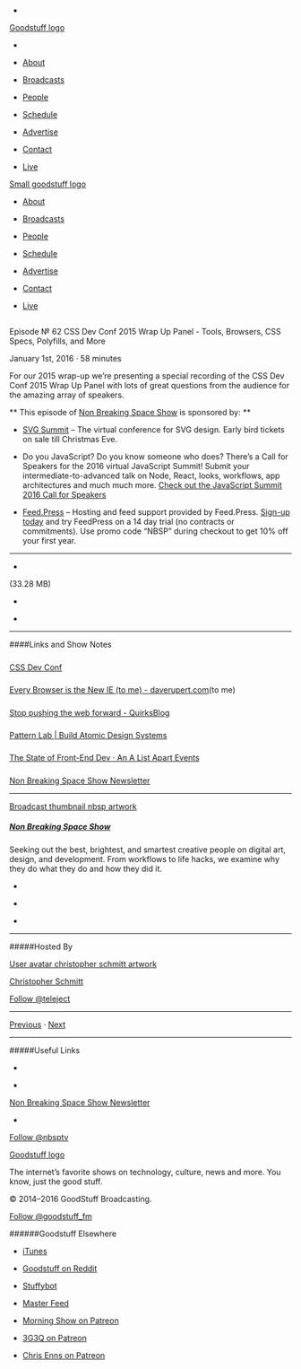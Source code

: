 

-
[Goodstuff logo](http://www.goodstuff.fm/)[](/assets/goodstuff_logo-17c1fe6f378352de5d7345f76152130b.svg)

-


-  [About](/about)

-  [Broadcasts](/broadcasts)

-  [People](/people)

-  [Schedule](/schedule)

-  [Advertise](/advertise)

-  [Contact](/contact)

-  [Live](/live)


[Small goodstuff logo](http://www.goodstuff.fm/)[](/assets/small_goodstuff_logo-bf032e72b9ec41494f4d90905f1ad619.svg)


-  [About](/about)

-  [Broadcasts](/broadcasts)

-  [People](/people)

-  [Schedule](/schedule)

-  [Advertise](/advertise)

-  [Contact](/contact)

-  [Live](/live)


##
Episode № 62
CSS Dev Conf 2015 Wrap Up Panel - Tools, Browsers, CSS Specs, Polyfills, and More


January 1st, 2016
&middot;
58
minutes


For our 2015 wrap-up we&rsquo;re presenting a special recording of the CSS Dev Conf 2015 Wrap Up Panel with lots of great questions from the audience for the amazing array of speakers.


**
This episode of
[Non Breaking Space Show](/nbsp)
is sponsored by:
**


-  [SVG Summit](http://SVGSummit.com/?utm_source=nbsptv61&utm_medium=podcast&utm_campaign=svgsummit2016) – The virtual conference for SVG design. Early bird tickets on sale till Christmas Eve.

- Do you JavaScript? Do you know someone who does? There’s a Call for Speakers for the 2016 virtual JavaScript Summit! Submit your intermediate-to-advanced talk on Node, React, looks, workflows, app architectures and much much more.  [Check out the JavaScript Summit 2016 Call for Speakers](http://bitly.com/JSSummit2016)

-  [Feed.Press](http://feed.press/nbsp) – Hosting and feed support provided by Feed.Press.  [Sign-up today](http://feed.press/nbsp) and try FeedPress on a 14 day trial (no contracts or commitments). Use promo code &ldquo;NBSP&rdquo; during checkout to get 10% off your first year.


------------------------------


-
[](http://podcasts-1.feedpress.co/10609/nbsp-62.mp3)(33.28 MB)

-
[](http://twitter.com/intent/tweet?text=Non%20Breaking%20Space%20Show%20%E2%84%96%2062%20on%20@goodstuff_fm%20-%20http://goodstuff.fm/nbsp/62)

-
[](http://www.facebook.com/sharer/sharer.php?u=http://goodstuff.fm/nbsp/62)


------------------------------


####Links and Show Notes

#####
[CSS Dev Conf](http://www.cssdevconf.com/)


#####
[Every Browser is the New IE (to me) - daverupert.com](http://daverupert.com/2015/07/every-browser-is-the-new-ie-to-me/)(to me)


#####
[Stop pushing the web forward - QuirksBlog](http://www.quirksmode.org/blog/archives/2015/07/stop_pushing_th.html)


#####
[Pattern Lab | Build Atomic Design Systems](http://patternlab.io/)


#####
[The State of Front-End Dev · An A List Apart Events](http://alistapart.com/event/front-end-dev)


#####
[Non Breaking Space Show Newsletter](http://newsletter.nonbreakingspace.tv)


------------------------------


[Broadcast thumbnail nbsp artwork](/nbsp)[](https://goodstuffs3.s3.amazonaws.com/uploads/broadcast/image/19/broadcast_thumbnail_nbsp_artwork.png)

##### [Non Breaking Space Show](/nbsp)


Seeking out the best, brightest, and smartest creative people on digital art, design, and development. From workflows to life hacks, we examine why they do what they do and how they did it.

-
[](http://itunes.apple.com/us/podcast/the-non-breaking-space-show/id507162981)

-
[](http://feeds.goodstuff.fm/nbsp)

-
[](mailto:chris@goodstuff.fm?cc=sponsorship%40goodstuff.fm&subject=%5BGoodStuff%20FM%5D%20Sponsorship%20Inquiry%20for%20Non%20Breaking%20Space%20Show)


------------------------------


#####Hosted By


[User avatar christopher schmitt artwork](/people/christopher-schmitt)[](https://goodstuffs3.s3.amazonaws.com/uploads/user/avatar/20/user_avatar_christopher-schmitt_artwork.png)

[Christopher Schmitt](/people/christopher-schmitt)


[Follow @teleject](https://twitter.com/teleject)


------------------------------


[Previous](/nbsp/61)
&middot;
[Next](/nbsp/63)


------------------------------


#####Useful Links

-
[](mailto:chris@goodstuff.fm?subject=%5BGoodstuff%20FM%5D%20Feedback%20for%20Non%20Breaking%20Space%20Show)

-
[Non Breaking Space Show Newsletter](http://www.goodstuff.fm/nbsp/newsletter)


-
[Follow @nbsptv](https://twitter.com/nbsptv)


[Goodstuff logo](http://www.goodstuff.fm/)[](/assets/goodstuff_logo-17c1fe6f378352de5d7345f76152130b.svg)


The internet’s favorite shows on technology, culture, news and more. You know, just the good stuff.


&copy; 2014&ndash;2016 GoodStuff Broadcasting.

[Follow @goodstuff_fm](https://twitter.com/goodstufffm)


######Goodstuff Elsewhere

-  [iTunes](https://itunes.apple.com/us/artist/goodstuff-fm/id843385597?mt=2)

-  [Goodstuff on Reddit](https://www.reddit.com/r/Goodstuff_fm/)

-  [Stuffybot](http://stuffybot.goodstuff.fm)

-  [Master Feed](/master/feed)

-  [Morning Show on Patreon](https://www.patreon.com/morningshow)

-  [3G3Q on Patreon](https://www.patreon.com/3g3q)

-  [Chris Enns on Patreon](https://www.patreon.com/ichris)
